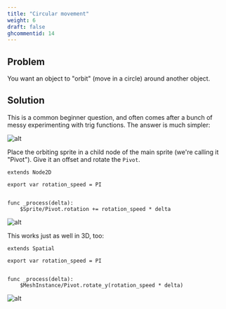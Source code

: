 ```yaml
---
title: "Circular movement"
weight: 6
draft: false
ghcommentid: 14
---
```


## Problem

You want an object to "orbit" (move in a circle) around another object.

## Solution

This is a common beginner question, and often comes after a bunch of messy experimenting with trig functions. The answer is much simpler:

![alt](/godot_recipes/img/circle_motion_01.png)

Place the orbiting sprite in a child node of the main sprite (we're calling it "Pivot"). Give it an offset and rotate the `Pivot`.

```gdscript
extends Node2D

export var rotation_speed = PI


func _process(delta):
    $Sprite/Pivot.rotation += rotation_speed * delta
```

![alt](/godot_recipes/img/circle_motion_02.gif)

This works just as well in 3D, too:

```gdscript
extends Spatial

export var rotation_speed = PI


func _process(delta):
    $MeshInstance/Pivot.rotate_y(rotation_speed * delta)

```

![alt](/godot_recipes/img/circle_motion_03.gif)